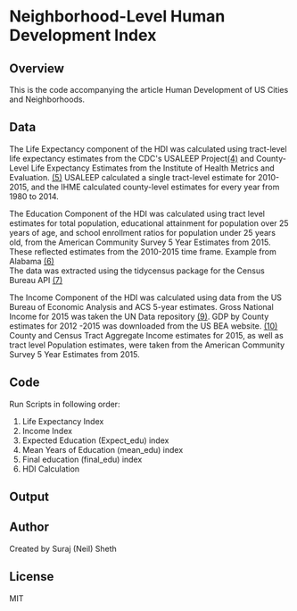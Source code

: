 
# Neighborhood-Level Human Development Index

## Overview
This is the code accompanying the article Human Development of US Cities and Neighborhoods. 


## Data 

The Life Expectancy component of the HDI was calculated using tract-level life expectancy estimates from the CDC's USALEEP Project[(4)](https://www.cdc.gov/nchs/nvss/usaleep/usaleep.html) 
and County-Level Life Expectancy Estimates from the Institute of Health Metrics and Evaluation. [(5)](http://ghdx.healthdata.org/record/ihme-data/united-states-life-expectancy-and-age-specific-mortality-risk-county-1980-2014)
USALEEP calculated a single tract-level estimate for 2010-2015, and the IHME calculated county-level estimates for every year from 1980 to 2014.

The Education Component of the HDI was calculated using tract level estimates for total population, educational attainment for population over 25 years of age, and school enrollment ratios for population under 25 years old,  from the American Community Survey 5 Year Estimates from 2015.
These reflected estimates from the 2010-2015 time frame. 
Example from Alabama [(6)](https://factfinder.census.gov/faces/tableservices/jsf/pages/productview.xhtml?pid=ACS_17_5YR_S1501&prodType=table)  
The data was extracted using the tidycensus package for the Census Bureau API [(7)](https://walkerke.github.io/tidycensus/articles/basic-usage.html)

The Income Component of the HDI was calculated using data from the US Bureau of Economic Analysis and ACS 5-year estimates. 
Gross National Income for 2015 was taken the UN Data repository [(9)](https://data.un.org/Data.aspx?q=GNI&d=WDI&f=Indicator_Code%3aNY.GNP.MKTP.PP.KD).
GDP by County estimates for 2012 -2015 was downloaded from the US BEA website. [(10)](https://www.bea.gov/data/gdp/gdp-county) 
County and Census Tract Aggregate Income estimates for 2015, as well as tract level Population estimates, were taken from the American Community Survey 5 Year Estimates from 2015.


## Code 
Run Scripts in following order: 
1. Life Expectancy Index 
2. Income Index 
3. Expected Education (Expect_edu) index
4. Mean Years of Education (mean_edu) index 
5. Final education (final_edu) index 
6. HDI Calculation



## Output 

## Author 
Created by Suraj (Neil) Sheth

## License 
MIT

